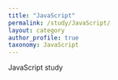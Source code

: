 ```yaml
---
title: "JavaScript"
permalink: /study/JavaScript/
layout: category
author_profile: true
taxonomy: JavaScript
---
```


JavaScript study
